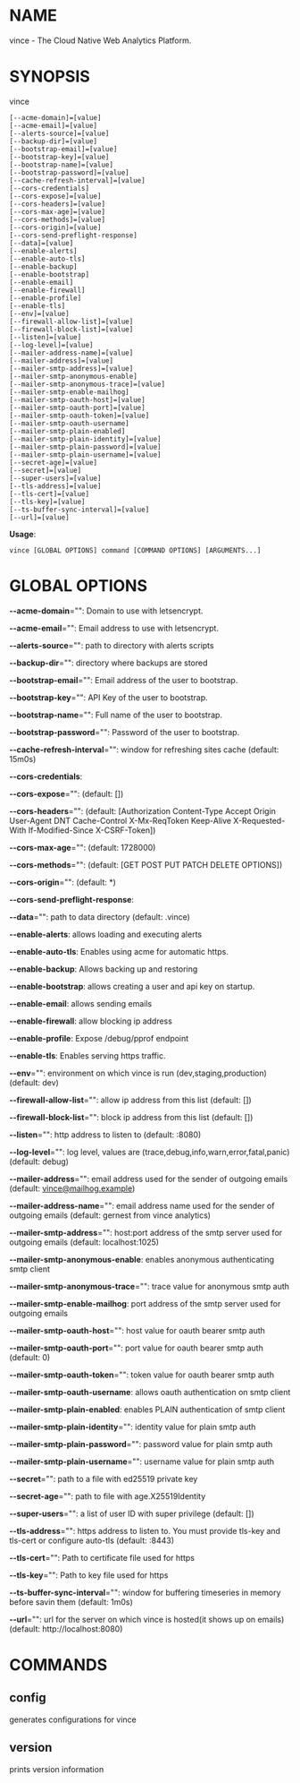 # NAME

vince - The Cloud Native Web Analytics Platform.

# SYNOPSIS

vince

```
[--acme-domain]=[value]
[--acme-email]=[value]
[--alerts-source]=[value]
[--backup-dir]=[value]
[--bootstrap-email]=[value]
[--bootstrap-key]=[value]
[--bootstrap-name]=[value]
[--bootstrap-password]=[value]
[--cache-refresh-interval]=[value]
[--cors-credentials]
[--cors-expose]=[value]
[--cors-headers]=[value]
[--cors-max-age]=[value]
[--cors-methods]=[value]
[--cors-origin]=[value]
[--cors-send-preflight-response]
[--data]=[value]
[--enable-alerts]
[--enable-auto-tls]
[--enable-backup]
[--enable-bootstrap]
[--enable-email]
[--enable-firewall]
[--enable-profile]
[--enable-tls]
[--env]=[value]
[--firewall-allow-list]=[value]
[--firewall-block-list]=[value]
[--listen]=[value]
[--log-level]=[value]
[--mailer-address-name]=[value]
[--mailer-address]=[value]
[--mailer-smtp-address]=[value]
[--mailer-smtp-anonymous-enable]
[--mailer-smtp-anonymous-trace]=[value]
[--mailer-smtp-enable-mailhog]
[--mailer-smtp-oauth-host]=[value]
[--mailer-smtp-oauth-port]=[value]
[--mailer-smtp-oauth-token]=[value]
[--mailer-smtp-oauth-username]
[--mailer-smtp-plain-enabled]
[--mailer-smtp-plain-identity]=[value]
[--mailer-smtp-plain-password]=[value]
[--mailer-smtp-plain-username]=[value]
[--secret-age]=[value]
[--secret]=[value]
[--super-users]=[value]
[--tls-address]=[value]
[--tls-cert]=[value]
[--tls-key]=[value]
[--ts-buffer-sync-interval]=[value]
[--url]=[value]
```

**Usage**:

```
vince [GLOBAL OPTIONS] command [COMMAND OPTIONS] [ARGUMENTS...]
```

# GLOBAL OPTIONS

**--acme-domain**="": Domain to use with letsencrypt.

**--acme-email**="": Email address to use with letsencrypt.

**--alerts-source**="": path to directory with alerts scripts

**--backup-dir**="": directory where backups are stored

**--bootstrap-email**="": Email address of the user to bootstrap.

**--bootstrap-key**="": API Key of the user to bootstrap.

**--bootstrap-name**="": Full name of the user to bootstrap.

**--bootstrap-password**="": Password of the user to bootstrap.

**--cache-refresh-interval**="": window for refreshing sites cache (default: 15m0s)

**--cors-credentials**: 

**--cors-expose**="":  (default: [])

**--cors-headers**="":  (default: [Authorization Content-Type Accept Origin User-Agent DNT Cache-Control X-Mx-ReqToken Keep-Alive X-Requested-With If-Modified-Since X-CSRF-Token])

**--cors-max-age**="":  (default: 1728000)

**--cors-methods**="":  (default: [GET POST PUT PATCH DELETE OPTIONS])

**--cors-origin**="":  (default: *)

**--cors-send-preflight-response**: 

**--data**="": path to data directory (default: .vince)

**--enable-alerts**: allows loading and executing alerts

**--enable-auto-tls**: Enables using acme for automatic https.

**--enable-backup**: Allows backing up and restoring

**--enable-bootstrap**: allows creating a user and api key on startup.

**--enable-email**: allows sending emails

**--enable-firewall**: allow blocking ip address

**--enable-profile**: Expose /debug/pprof endpoint

**--enable-tls**: Enables serving https traffic.

**--env**="": environment on which vince is run (dev,staging,production) (default: dev)

**--firewall-allow-list**="": allow  ip address from this list (default: [])

**--firewall-block-list**="": block  ip address from this list (default: [])

**--listen**="": http address to listen to (default: :8080)

**--log-level**="": log level, values are (trace,debug,info,warn,error,fatal,panic) (default: debug)

**--mailer-address**="": email address used for the sender of outgoing emails  (default: vince@mailhog.example)

**--mailer-address-name**="": email address name  used for the sender of outgoing emails  (default: gernest from vince analytics)

**--mailer-smtp-address**="": host:port address of the smtp server used for outgoing emails (default: localhost:1025)

**--mailer-smtp-anonymous-enable**: enables anonymous authenticating smtp client

**--mailer-smtp-anonymous-trace**="": trace value for anonymous smtp auth

**--mailer-smtp-enable-mailhog**: port address of the smtp server used for outgoing emails

**--mailer-smtp-oauth-host**="": host value for oauth bearer smtp auth

**--mailer-smtp-oauth-port**="": port value for oauth bearer smtp auth (default: 0)

**--mailer-smtp-oauth-token**="": token value for oauth bearer smtp auth

**--mailer-smtp-oauth-username**: allows oauth authentication on smtp client

**--mailer-smtp-plain-enabled**: enables PLAIN authentication of smtp client

**--mailer-smtp-plain-identity**="": identity value for plain smtp auth

**--mailer-smtp-plain-password**="": password value for plain smtp auth

**--mailer-smtp-plain-username**="": username value for plain smtp auth

**--secret**="": path to a file with  ed25519 private key

**--secret-age**="": path to file with age.X25519Identity

**--super-users**="": a list of user ID with super privilege (default: [])

**--tls-address**="": https address to listen to. You must provide tls-key and tls-cert or configure auto-tls (default: :8443)

**--tls-cert**="": Path to certificate file used for https

**--tls-key**="": Path to key file used for https

**--ts-buffer-sync-interval**="": window for buffering timeseries in memory before savin them (default: 1m0s)

**--url**="": url for the server on which vince is hosted(it shows up on emails) (default: http://localhost:8080)


# COMMANDS

## config

generates configurations for vince

## version

prints version information
